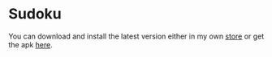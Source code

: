 # Sudoku
You can download and install the latest version either in my own [store](https://github.com/Yanndroid/YanndroidStore) or get the apk [here](https://github.com/Yanndroid/Sudoku/raw/master/app/release/app-release.apk).
